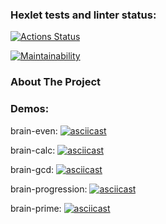 ### Hexlet tests and linter status:

[![Actions Status](https://github.com/AlexNeva/backend-project-44/actions/workflows/hexlet-check.yml/badge.svg)](https://github.com/AlexNeva/backend-project-44/actions)

[![Maintainability](https://api.codeclimate.com/v1/badges/867a3fcdf855fa29ea13/maintainability)](https://codeclimate.com/github/AlexNeva/backend-project-44/maintainability)

### About The Project

### Demos:

brain-even: [![asciicast](https://asciinema.org/a/6653M6ILTH9fHVzhJP8vv4iPG.svg)](https://asciinema.org/a/6653M6ILTH9fHVzhJP8vv4iPG)

brain-calc: [![asciicast](https://asciinema.org/a/8ZbULMdy5EHUhSIPO43z1SBu1.svg)](https://asciinema.org/a/8ZbULMdy5EHUhSIPO43z1SBu1)

brain-gcd: [![asciicast](https://asciinema.org/a/vK2ufdfeHlyKXbEDci39IskDr.svg)](https://asciinema.org/a/vK2ufdfeHlyKXbEDci39IskDr)

brain-progression: [![asciicast](https://asciinema.org/a/qbxG3HzmfrSC4fCsF3q8oUb8d.svg)](https://asciinema.org/a/qbxG3HzmfrSC4fCsF3q8oUb8d)

brain-prime: [![asciicast](https://asciinema.org/a/4mWVuAAxnsXH7rimNiFgBcc6e.svg)](https://asciinema.org/a/4mWVuAAxnsXH7rimNiFgBcc6e)
